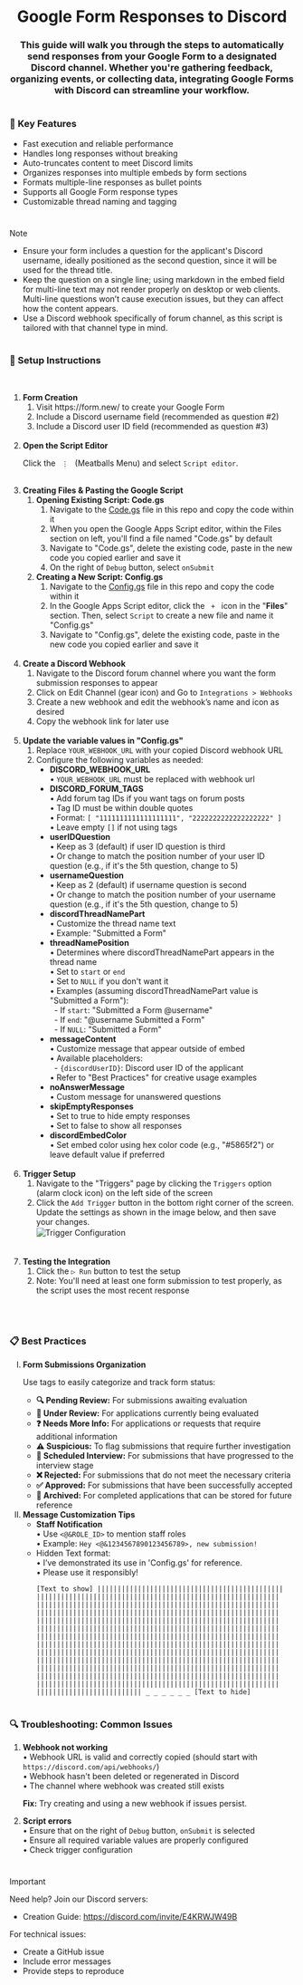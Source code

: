 <!-- Title & Description -->
<h1></h1>
<h1 align="center">Google Form Responses to Discord</h1>
<h3 align="center">
    This guide will walk you through the steps to automatically send responses from your Google Form to a designated Discord channel. Whether you're gathering feedback, organizing events, or collecting data, integrating Google Forms with Discord can streamline your workflow.
</h3>

<!-- Why Use This Script -->
<h1></h1>
<h3>🌟 Key Features</h3>
<ul>
    <li>Fast execution and reliable performance</li>
    <li>Handles long responses without breaking</li>
    <li>Auto-truncates content to meet Discord limits</li>
    <li>Organizes responses into multiple embeds by form sections</li>
    <li>Formats multiple-line responses as bullet points</li>
    <li>Supports all Google Form response types</li>
    <li>Customizable thread naming and tagging</li>
</ul>

<!-- Prerequisites -->
<h1></h1>

> [!NOTE]
> - Ensure your form includes a question for the applicant's Discord username, ideally positioned as the second question, since it will be used for the thread title.
> - Keep the question on a single line; using markdown in the embed field for multi-line text may not render properly on desktop or web clients. Multi-line questions won’t cause execution issues, but they can affect how the content appears.
> - Use a Discord webhook specifically of forum channel, as this script is tailored with that channel type in mind.

<!-- Steps-by-Step Instructions -->
<h1></h1>
<h3>🚀 Setup Instructions</h3><br>
<ol>
    <!-- Step 1 -->
    <li>
        <strong>Form Creation</strong>
        <ol>
            <li>Visit https://form.new/ to create your Google Form</li>
            <li>Include a Discord username field (recommended as question #2)</li>
            <li>Include a Discord user ID field (recommended as question #3)</li>
        </ol>
    </li>
    <br>
    <!-- Step 2 -->
    <li>
        <strong>Open the Script Editor</strong>
        <p>Click the <code> ⋮ </code> (Meatballs Menu) and select <code>Script editor</code>.</p>
    </li>
    <br>
    <!-- Step 3 -->
    <li>
        <strong>Creating Files & Pasting the Google Script</strong>
        <ol>
            <!-- Step 3.1 -->
            <li>
                <strong>Opening Existing Script: Code.gs</strong>
                <ol>
                    <li>Navigate to the <a href = "Google_Apps_Script_V2\Code.gs">Code.gs</a> file in this repo and copy the code within it</li>
                    <li>When you open the Google Apps Script editor, within the Files section on left, you'll find a file named "Code.gs" by default</li>
                    <li>Navigate to "Code.gs", delete the existing code, paste in the new code you copied earlier and save it</li>
                    <li>On the right of <code>Debug</code> button, select <code>onSubmit</code></li>
                </ol>
            </li>
            <!-- Step 3.2 -->
            <li>
                <strong>Creating a New Script: Config.gs</strong>
                <ol>
                    <li>Navigate to the <a href = "Google_Apps_Script_V2\Config.gs">Config.gs</a> file in this repo and copy the code within it</li>
                    <li>In the Google Apps Script editor, click the <code> + </code> icon in the "<strong>Files</strong>" section. Then, select <code>Script</code> to create a new file and name it "Config.gs"</li>
                    <li>Navigate to "Config.gs", delete the existing code, paste in the new code you copied earlier and save it</li>
                </ol>
            </li>
        </ol>
    </li>
    <br>
    <!-- Step 4 -->
    <li>
        <strong>Create a Discord Webhook</strong>
        <ol>
            <li>Navigate to the Discord forum channel where you want the form submission responses to appear</li>
            <li>Click on Edit Channel (gear icon) and Go to <code>Integrations > Webhooks</code></li>
            <li>Create a new webhook and edit the webhook’s name and icon as desired</li>
            <li>Copy the webhook link for later use</li>
        </ol>
    </li>
    <br>
    <!-- Step 5 -->
    <li>
        <strong>Update the variable values in "Config.gs"</strong>
        <ol>
            <li>Replace <code>YOUR_WEBHOOK_URL</code> with your copied Discord webhook URL</li>
            <li>Configure the following variables as needed:
                <ul type="disc">
                    <li><strong>DISCORD_WEBHOOK_URL</strong>
                        <br>• <code>YOUR_WEBHOOK_URL</code> must be replaced with webhook url
                    </li>
                    <li><strong>DISCORD_FORUM_TAGS</strong>
                        <br>• Add forum tag IDs if you want tags on forum posts
                        <br>• Tag ID must be within double quotes
                        <br>• Format: <code>[ "1111111111111111111", "2222222222222222222" ]</code>
                        <br>• Leave empty <code>[]</code> if not using tags
                    </li>
                    <li><strong>userIDQuestion</strong>
                        <br>• Keep as 3 (default) if user ID question is third
                        <br>• Or change to match the position number of your user ID question (e.g., if it's the 5th question, change to 5)
                    </li>
                    <li><strong>usernameQuestion</strong>
                        <br>• Keep as 2 (default) if username question is second
                        <br>• Or change to match the position number of your username question (e.g., if it's the 5th question, change to 5)
                    </li>
                    <li><strong>discordThreadNamePart</strong>
                        <br>• Customize the thread name text
                        <br>• Example: "Submitted a Form"
                    </li>
                    <li><strong>threadNamePosition</strong>
                        <br>• Determines where discordThreadNamePart appears in the thread name
                        <br>• Set to <code>start</code> or <code>end</code>
                        <br>• Set to <code>NULL</code> if you don't want it
                        <br>• Examples (assuming discordThreadNamePart value is "Submitted a Form"):
                        <br>&nbsp;&nbsp;- If <code>start</code>: "Submitted a Form @username"
                        <br>&nbsp;&nbsp;- If <code>end</code>: "@username Submitted a Form"
                        <br>&nbsp;&nbsp;- If <code>NULL</code>: "Submitted a Form"
                    </li>
                    <li><strong>messageContent</strong>
                        <br>• Customize message that appear outside of embed
                        <br>• Available placeholders:
                        <br>&nbsp;&nbsp;- <code>{discordUserID}</code>: Discord user ID of the applicant
                        <br>• Refer to "Best Practices" for creative usage examples
                    </li>
                    <li><strong>noAnswerMessage</strong>
                        <br>• Custom message for unanswered questions
                    </li>
                    <li><strong>skipEmptyResponses</strong>
                        <br>• Set to true to hide empty responses
                        <br>• Set to false to show all responses
                    </li>
                    <li><strong>discordEmbedColor</strong>
                        <br>• Set embed color using hex color code (e.g., "#5865f2") or leave default value if preferred
                    </li>
                </ul>
            </li>
        </ol>
    </li>
    <br>
    <!-- Step 6 -->
    <li>
        <strong>Trigger Setup</strong>
        <ol>
            <li>Navigate to the "Triggers" page by clicking the <code>Triggers</code> option (alarm clock icon) on the left side of the screen</li>
            <li>
                Click the <code>Add Trigger</code> button in the bottom right corner of the screen. Update the settings as shown in the image below, and then save your changes.<br>
                <a rel="noopener">
                    <img alt="Trigger Configuration" align="center" src="https://github.com/mouryaabhay/Google_Form_Response_To_Discord/assets/158826825/3a9ec28e-8878-48fa-9282-d466e8d54529">
                </a>
            </li>
            <br>
        </ol>
    </li>
    <br>
    <!-- Step 7 -->
    <li>
        <strong>Testing the Integration</strong>
        <ol>
            <li>Click the <code>▷ Run</code> button to test the setup</li>
            <li>Note: You'll need at least one form submission to test properly, as the script uses the most recent response</li>
        </ol>
    </li>
</ol>
<br>

<h1></h1>
<h3>📋 Best Practices</h3>

<ol type="I">
    <li>
        <strong>Form Submissions Organization</strong>
        <p>Use tags to easily categorize and track form status:</p>
        <ul>
            <li><strong>🔍 Pending Review:</strong> For submissions awaiting evaluation</li>
            <li><strong>👀 Under Review:</strong> For applications currently being evaluated</li>
            <li><strong>❓ Needs More Info:</strong> For applications or requests that require additional information</li>
            <li><strong>⚠️ Suspicious:</strong> To flag submissions that require further investigation</li>
            <li><strong>📅 Scheduled Interview:</strong> For submissions that have progressed to the interview stage</li>
            <li><strong>❌ Rejected:</strong> For submissions that do not meet the necessary criteria</li>
            <li><strong>✅ Approved:</strong> For submissions that have been successfully accepted</li>
            <li><strong>📁 Archived:</strong> For completed applications that can be stored for future reference</li>
        </ul>
    </li>
    <li>
        <strong>Message Customization Tips</strong>
        <ul>
            <li><strong>Staff Notification</strong>
                <br>• Use <code><@&ROLE_ID></code> to mention staff roles
                <br>• Example: <code>Hey <@&1234567890123456789>, new submission!</code>
            </li>
            <li>Hidden Text format:
                <br>• I’ve demonstrated its use in 'Config.gs' for reference.
                <br>• Please use it responsibly!
                <br><pre><code>[Text to show] ||​||||​||||​||||​||||​||||​||||​||||​||||​||||​||||​||||​||||​||||​||||​||||​||||​||||​||||​||||​||||​||||​||||​||||​||||​||||​||||​||||​||||​||||​||||​||||​||||​||||​||||​||||​||||​||||​||||​||||​||||​||||​||||​||||​||||​||||​||||​||||​||||​||||​||||​||||​||||​||||​||||​||||​||||​||||​||||​||||​||||​||||​||||​||||​||||​||||​||||​||||​||||​||||​||||​||||​||||​||||​||||​||||​||||​||||​||||​||||​||||​||||​||||​||||​||||​||||​||||​||||​||||​||||​||||​||||​||||​||||​||||​||||​||||​||||​||||​||||​||||​||||​||||​||||​||||​||||​||||​||||​||||​||||​||||​||||​||||​||||​||||​||||​||||​||||​||||​||||​||||​||||​||||​||||​||||​||||​||||​||||​||||​||||​||||​||||​||||​||||​||||​||||​||||​||||​||||​||||​||||​||||​||||​||||​||||​||||​||||​||||​||||​||||​||||​||||​||||​||||​||||​||||​||||​||||​||||​||||​||||​||||​||||​||||​||||​||||​||||​||||​||||​||||​||||​||||​||||​||||​||||​||||​||||​||||​||||​||||​||||​||||​||||​||||​||||​||||​||||​||||​||||​||||​||||​||||​||||​||||​||||​||||​||||​||||​|| _ _ _ _ _ _ [Text to hide]</code></pre>
            </li>
        </ul>
    </li>
</ol>

<h1></h1>
<h3>🔍 Troubleshooting: Common Issues</h3>
<ol>
    <li>
        <strong>Webhook not working</strong>
        <br>• Webhook URL is valid and correctly copied (should start with <code>https://discord.com/api/webhooks/</code>)
        <br>• Webhook hasn't been deleted or regenerated in Discord
        <br>• The channel where webhook was created still exists
        <p><strong>Fix:</strong> Try creating and using a new webhook if issues persist.</p>
    </li>
    <li>
        <strong>Script errors</strong>
        <br>• Ensure that on the right of <code>Debug</code> button, <code>onSubmit</code> is selected
        <br>• Ensure all required variable values are properly configured
        <br>• Check trigger configuration
    </li>
</ol>

<h1></h1>

> [!IMPORTANT]
> Need help? Join our Discord servers:
> - Creation Guide: https://discord.com/invite/E4KRWJW49B
>
> For technical issues:
> - Create a GitHub issue
> - Include error messages
> - Provide steps to reproduce